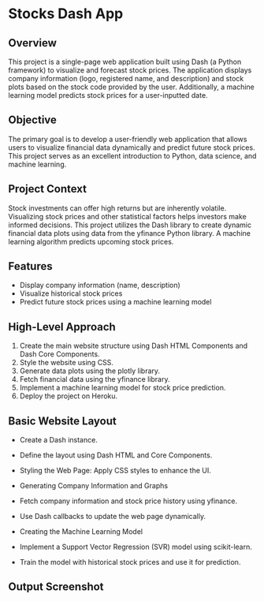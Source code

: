 # Stocks Dash App

## Overview

This project is a single-page web application built using Dash (a Python framework) to visualize and forecast stock prices. The application displays company information (logo, registered name, and description) and stock plots based on the stock code provided by the user. Additionally, a machine learning model predicts stock prices for a user-inputted date.

## Objective

The primary goal is to develop a user-friendly web application that allows users to visualize financial data dynamically and predict future stock prices. This project serves as an excellent introduction to Python, data science, and machine learning.

## Project Context

Stock investments can offer high returns but are inherently volatile. Visualizing stock prices and other statistical factors helps investors make informed decisions. This project utilizes the Dash library to create dynamic financial data plots using data from the yfinance Python library. A machine learning algorithm predicts upcoming stock prices.

## Features

- Display company information (name, description)
- Visualize historical stock prices
- Predict future stock prices using a machine learning model

## High-Level Approach

1. Create the main website structure using Dash HTML Components and Dash Core Components.
2. Style the website using CSS.
3. Generate data plots using the plotly library.
4. Fetch financial data using the yfinance library.
5. Implement a machine learning model for stock price prediction.
6. Deploy the project on Heroku.

## Basic Website Layout


- Create a Dash instance.

- Define the layout using Dash HTML and Core Components.

- Styling the Web Page: Apply CSS styles to enhance the UI.

- Generating Company Information and Graphs

- Fetch company information and stock price history using yfinance.

- Use Dash callbacks to update the web page dynamically.

- Creating the Machine Learning Model

- Implement a Support Vector Regression (SVR) model using scikit-learn.

- Train the model with historical stock prices and use it for prediction.


## Output Screenshot
